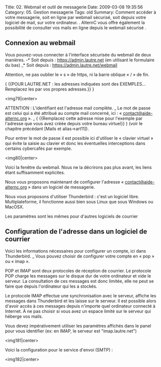 Title: 02. Webmail et outil de messagerie 
Date: 2009-03-08 19:35:56
Category: 05. Gestion messagerie
Tags: old
Summary: Comment accéder à votre messagerie, soit en ligne par webmail sécurisé, soit depuis votre logiciel de mail, sur votre ordinateur. . AlternC vous offre également la possibilité de consulter vos mails en ligne depuis le webmail sécurisé .

## Connexion au webmail

Vous pouvez-vous connecter à  l'interface sécurisée du webmail de deux manières.
-* Soit depuis : https://admin.lautre.net (en utilisant le formulaire du bas)
_* Soit depuis : https://admin.lautre.net/webmail

Attention, ne pas oublier le « s » de https, ni la barre oblique « / » de fin.

{ {{POUR LAUTRE.NET : les adresses indiquées sont des EXEMPLES... Remplacez les par vos propres adresses.}} }

<img79|center>

ATTENTION : L'identifiant est l'adresse mail complète.
_ Le mot de passe est celui qui a été attribué au compte mail concerné, ici : « contact@aide-alternc.org ».
_ { {{Remplacez cette adresse mise pour l'exemple par l'adresse que vous avez créée depuis votre bureau virtuel}} } (voir le chapitre précédant [Mails et alias->art11]).

Pour entrer le mot de passe il est possible ici d'utiliser le « clavier virtuel » qui évite la saisie au clavier et donc les éventuelles interceptions dans certains cybercafés par exemple.

<img80|center>

Voici la fenêtre du webmail. Nous ne la décrirons pas plus avant, les liens étant suffisamment explicites.


Nous vous proposons maintenant de configurer l'adresse « contact@aide-alternc.org » dans un logiciel de messagerie.

Nous vous proposons d'utiliser Thunderbird : c'est un logiciel libre. Multiplateforme, il fonctionne aussi bien sous Linux que sous Windows ou MacOSX.

Les paramètres sont les mêmes pour d'autres logiciels de courrier

## Configuration de l'adresse dans un logiciel de courrier 

Voici les informations nécessaires pour configurer un compte, ici dans Thunderbird.
_ Vous pouvez choisir de configurer votre compte en « pop » ou « imap ».

POP et IMAP sont deux protocoles de réception de courrier. Le protocole POP charge les messages sur le disque dur de votre ordinateur et vide le serveur. La consultation de ces messages est donc limitée, elle ne peut se faire que depuis l'ordinateur qui les a stockés.

Le protocole IMAP effectue une synchronisation avec le serveur, affiche les messages dans Thunderbird et les laisse sur le serveur. Il est possible alors d'avoir accès à ces messages depuis n'importe quel ordinateur connecté à Internet. À ne pas choisir si vous avez un espace limité sur le serveur qui héberge vos mails.

Vous devez impérativement utiliser les paramètres affichés dans le panel pour vous identifier (ex: en IMAP, le serveur est "imap.lautre.net")

<img181|center>

Voici la configuration pour le service d'envoi (SMTP) :

<img182|center>